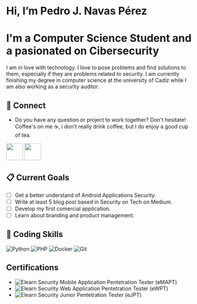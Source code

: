 # Hi, I’m Pedro J. Navas Pérez

# I'm a Computer Science Student and a pasionated on Cibersecurity
I am in love with technology. I love to pose problems and find solutions to them, especially if they are problems related to security. I am currently finishing my degree in computer science at the university of Cadiz while I am also working as a security auditor.

## 📩 Connect

* Do you have any question or project to work together? Don't hesitate! Coffee's on me ☕, i don't really drink coffee, but I do enjoy a good cup of tea.

<p align="left" >
      <a href="mailto:pedrojosenavasperez@gmail.com?Subject=I%20want%20propose%20you%20something" target="_blank" rel="noreferrer"><img src="https://user-images.githubusercontent.com/48330849/172060688-5e1bf6ca-7bb9-43a2-b202-001170434946.png"  width="45"></a>
      <a href="https://www.linkedin.com/in/pedrojosenavasperez/" target="_blank" rel="noreferrer"><img src="https://user-images.githubusercontent.com/48330849/172059761-c87c0437-c1b5-4e33-8d3e-e00adf4afc57.png"  width="45"></a>
</p>

## 📋 Current Goals
- [ ] Get a better understand of Android Applications Security. 
- [ ] Write at least 5 blog post based in Security on Tech on Medium.
- [ ] Develop my first comercial application. 
- [ ] Learn about branding and product management. 

## 💼 Coding Skills   
![Python](https://img.shields.io/badge/python-3670A0?style=for-the-badge&logo=python&logoColor=ffdd54)
![PHP](https://img.shields.io/badge/php-%23777BB4.svg?style=for-the-badge&logo=php&logoColor=white)
![Docker](https://img.shields.io/badge/docker-%230db7ed.svg?style=for-the-badge&logo=docker&logoColor=white)
![Git](https://img.shields.io/badge/git-%23F05033.svg?style=for-the-badge&logo=git&logoColor=white)

## Certifications
* ![Elearn Security Mobile Application Pentetration Tester (eMAPT)](https://verified.elearnsecurity.com/certificates/12f5cc0b-c33c-4c39-ab97-904865454ffd)
* ![Elearn Security Web Application Pentetration Tester (eWPT)](https://verified.elearnsecurity.com/certificates/13ddada7-9330-47d7-aece-49e050247b77)
* ![Elearn Security Junior Pentetration Tester (eJPT)](https://verified.elearnsecurity.com/certificates/e35e31e7-43b2-45e9-876c-c60d29dcf533)

